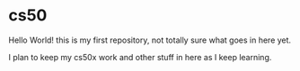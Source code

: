 # cs50

Hello World! this is my first repository, not totally sure what goes in here yet.

I plan to keep my cs50x work and other stuff in here as I keep learning.
